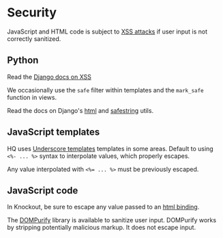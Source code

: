 # Security

JavaScript and HTML code is subject to [XSS attacks](https://owasp.org/www-community/attacks/xss/) if user input is not correctly sanitized.

## Python

Read the [Django docs on XSS](https://docs.djangoproject.com/en/4.0/topics/security/#cross-site-scripting-xss-protection)

We occasionally use the `safe` filter within templates and the `mark_safe` function in views.

Read the docs on Django's [html](https://docs.djangoproject.com/en/4.0/ref/utils/#module-django.utils.html) and
[safestring](https://docs.djangoproject.com/en/4.0/ref/utils/#module-django.utils.safestring) utils.

## JavaScript templates

HQ uses [Underscore templates](http://underscorejs.org/#template) templates in some areas.
Default to using `<%- ... %>` syntax to interpolate values, which properly escapes.

Any value interpolated with `<%= ... %>` must be previously escaped.


## JavaScript code

In Knockout, be sure to escape any value passed to an [html binding](https://knockoutjs.com/documentation/html-binding.html).

The [DOMPurify](https://github.com/cure53/DOMPurify) library is available to sanitize user input.
DOMPurify works by stripping potentially malicious markup. It does not escape input.
